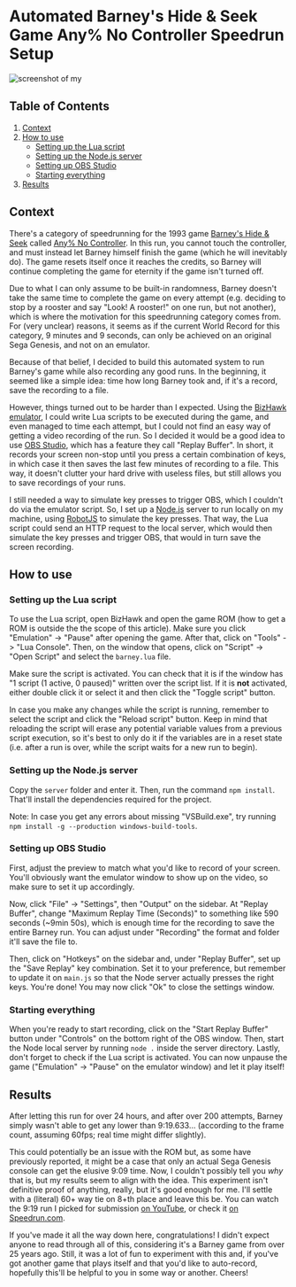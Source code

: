 # Automated Barney's Hide & Seek Game Any% No Controller Speedrun Setup

![screenshot of my](https://i.imgur.com/jMsGNDs.png)

## Table of Contents
1. [Context](#context)
2. [How to use](#how-to-use)
    - [Setting up the Lua script](#lua)
    - [Setting up the Node.js server](#node)
    - [Setting up OBS Studio](#obs)
    - [Starting everything](#starting)
3. [Results](#results)

<a name="context"></a>
## Context

There's a category of speedrunning for the 1993 game [Barney's Hide & Seek](https://en.wikipedia.org/wiki/Barney's_Hide_%26_Seek_Game) called [Any% No Controller](https://www.speedrun.com/Barneys_Hide_and_Seek_Game#Any_No_Controller). In this run, you cannot touch the controller, and must instead let Barney himself finish the game (which he will inevitably do). The game resets itself once it reaches the credits, so Barney will continue completing the game for eternity if the game isn't turned off.

Due to what I can only assume to be built-in randomness, Barney doesn't take the same time to complete the game on every attempt (e.g. deciding to stop by a rooster and say "Look! A rooster!" on one run, but not another), which is where the motivation for this speedrunning category comes from. For (very unclear) reasons, it seems as if the current World Record for this category, 9 minutes and 9 seconds, can only be achieved on an original Sega Genesis, and not on an emulator.

Because of that belief, I decided to build this automated system to run Barney's game while also recording any good runs. In the beginning, it seemed like a simple idea: time how long Barney took and, if it's a record, save the recording to a file.

However, things turned out to be harder than I expected. Using the [BizHawk emulator](https://github.com/TASVideos/BizHawk), I could write Lua scripts to be executed during the game, and even managed to time each attempt, but I could not find an easy way of getting a video recording of the run. So I decided it would be a good idea to use [OBS Studio](https://obsproject.com/), which has a feature they call "Replay Buffer". In short, it records your screen non-stop until you press a certain combination of keys, in which case it then saves the last few minutes of recording to a file. This way, it doesn't clutter your hard drive with useless files, but still allows you to save recordings of your runs.

I still needed a way to simulate key presses to trigger OBS, which I couldn't do via the emulator script. So, I set up a [Node.js](https://nodejs.org/) server to run locally on my machine, using [RobotJS](http://robotjs.io/) to simulate the key presses. That way, the Lua script could send an HTTP request to the local server, which would then simulate the key presses and trigger OBS, that would in turn save the screen recording.

<a name="how-to-use"></a>
## How to use

<a name="lua"></a>
### Setting up the Lua script

To use the Lua script, open BizHawk and open the game ROM (how to get a ROM is outside the the scope of this article). Make sure you click "Emulation" -> "Pause" after opening the game. After that, click on "Tools" -> "Lua Console". Then, on the window that opens, click on "Script" -> "Open Script" and select the `barney.lua` file.

Make sure the script is activated. You can check that it is if the window has "1 script (1 active, 0 paused)" written over the script list. If it is **not** activated, either double click it or select it and then click the "Toggle script" button.

In case you make any changes while the script is running, remember to select the script and click the "Reload script" button. Keep in mind that reloading the script will erase any potential variable values from a previous script execution, so it's best to only do it if the variables are in a reset state (i.e. after a run is over, while the script waits for a new run to begin).

<a name="node"></a>
### Setting up the Node.js server

Copy the `server` folder and enter it. Then, run the command `npm install`. That'll install the dependencies required for the project.

Note: In case you get any errors about missing "VSBuild.exe", try running `npm install -g --production windows-build-tools`.

<a name="obs"></a>
### Setting up OBS Studio

First, adjust the preview to match what you'd like to record of your screen. You'll obviously want the emulator window to show up on the video, so make sure to set it up accordingly.

Now, click "File" -> "Settings", then "Output" on the sidebar. At "Replay Buffer", change "Maximum Replay Time (Seconds)" to something like 590 seconds (~9min 50s), which is enough time for the recording to save the entire Barney run. You can adjust under "Recording" the format and folder it'll save the file to.

Then, click on "Hotkeys" on the sidebar and, under "Replay Buffer", set up the "Save Replay" key combination. Set it to your preference, but remember to update it on `main.js` so that the Node server actually presses the right keys. You're done! You may now click "Ok" to close the settings window.

<a name="starting"></a>
### Starting everything

When you're ready to start recording, click on the "Start Replay Buffer" button under "Controls" on the bottom right of the OBS window. Then, start the Node local server by running `node .` inside the server directory. Lastly, don't forget to check if the Lua script is activated. You can now unpause the game ("Emulation" -> "Pause" on the emulator window) and let it play itself!

<a name="results"></a>
## Results

After letting this run for over 24 hours, and after over 200 attempts, Barney simply wasn't able to get any lower than 9:19.633… (according to the frame count, assuming 60fps; real time might differ slightly).

This could potentially be an issue with the ROM but, as some have previously reported, it might be a case that only an actual Sega Genesis console can get the elusive 9:09 time. Now, I couldn't possibly tell you *why* that is, but my results seem to align with the idea. This experiment isn't definitive proof of anything, really, but it's good enough for me. I'll settle with a (literal) 60+ way tie on 8+th place and leave this be. You can watch the 9:19 run I picked for submission [on YouTube](https://youtu.be/FOvqiIQgPLQ), or check it [on Speedrun.com](https://www.speedrun.com/Barneys_Hide_and_Seek_Game/run/zx4w0dqy).

If you've made it all the way down here, congratulations! I didn't expect anyone to read through all of this, considering it's a Barney game from over 25 years ago. Still, it was a lot of fun to experiment with this and, if you've got another game that plays itself and that you'd like to auto-record, hopefully this'll be helpful to you in some way or another. Cheers!
